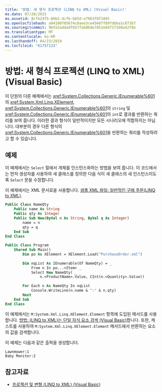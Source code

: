 ```yaml
---
title: '방법: 새 형식 프로젝션 (LINQ to XML) (Visual Basic)'
ms.date: 07/20/2015
ms.assetid: 8cfb24f5-89b2-4cfb-b85d-e7963f8f1845
ms.openlocfilehash: a94180705674c8aee3ce45607f89fdbba1c873b7
ms.sourcegitcommit: 9b552addadfb57fab0b9e7852ed4f1f1b8a42f8e
ms.translationtype: MT
ms.contentlocale: ko-KR
ms.lasthandoff: 04/23/2019
ms.locfileid: "61757133"
---
```

# <a name="how-to-project-a-new-type-linq-to-xml-visual-basic"></a>방법: 새 형식 프로젝션 (LINQ to XML) (Visual Basic)
이 단원의 다른 예제에서는 <xref:System.Collections.Generic.IEnumerable%601>의 <xref:System.Xml.Linq.XElement>, <xref:System.Collections.Generic.IEnumerable%601>의 `string` 및 <xref:System.Collections.Generic.IEnumerable%601>의 `int`로 결과를 반환하는 쿼리를 보여 줍니다. 이러한 결과 형식이 일반적이지만 모든 시나리오에 적합하지는 아닙니다. 대부분의 경우 다른 형식의 <xref:System.Collections.Generic.IEnumerable%601>을 반환하는 쿼리를 작성하려고 할 수 있습니다.  
  
## <a name="example"></a>예제  
 이 예제에서는 `Select` 절에서 개체를 인스턴스화하는 방법을 보여 줍니다. 이 코드에서는 먼저 생성자를 사용하여 새 클래스를 정의한 다음 식이 새 클래스의 새 인스턴스이도록 `Select` 문을 수정합니다.  
  
 이 예제에서는 XML 문서로을 사용합니다. [샘플 XML 파일: 일반적인 구매 주문(LINQ to XML)](../../../../visual-basic/programming-guide/concepts/linq/sample-xml-file-typical-purchase-order-linq-to-xml.md).  
  
```vb  
Public Class NameQty  
    Public name As String  
    Public qty As Integer  
    Public Sub New(ByVal n As String, ByVal q As Integer)  
        name = n  
        qty = q  
    End Sub  
End Class  
  
Public Class Program  
    Shared Sub Main()  
        Dim po As XElement = XElement.Load("PurchaseOrder.xml")  
  
        Dim nqList As IEnumerable(Of NameQty) = _  
            From n In po...<Item> _  
            Select New NameQty( _  
                n.<ProductName>.Value, CInt(n.<Quantity>.Value))  
  
        For Each n As NameQty In nqList  
            Console.WriteLine(n.name & ":" & n.qty)  
        Next  
    End Sub  
End Class  
```  
  
 이 예제에서는 `M:System.Xml.Linq.XElement.Element` 항목에 도입된 메서드를 사용합니다. [방법: (LINQ to XML)는 단일 자식 요소 검색 (Visual Basic)](../../../../visual-basic/programming-guide/concepts/linq/how-to-retrieve-a-single-child-element-linq-to-xml.md)합니다. 또한, 캐스트를 사용하여 `M:System.Xml.Linq.XElement.Element` 메서드에서 반환하는 요소의 값을 검색합니다.  
  
 이 예제는 다음과 같은 출력을 생성합니다.  
  
```  
Lawnmower:1  
Baby Monitor:2  
```  
  
## <a name="see-also"></a>참고자료

- [프로젝션 및 변형 (LINQ to XML) (Visual Basic)](../../../../visual-basic/programming-guide/concepts/linq/projections-and-transformations-linq-to-xml.md)
